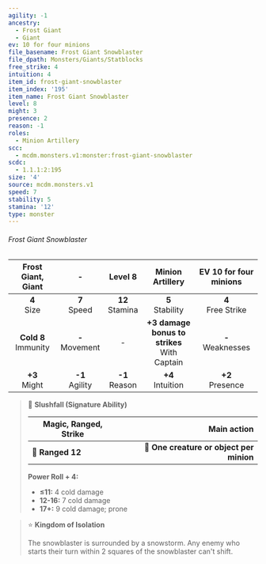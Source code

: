 ```yaml
---
agility: -1
ancestry:
  - Frost Giant
  - Giant
ev: 10 for four minions
file_basename: Frost Giant Snowblaster
file_dpath: Monsters/Giants/Statblocks
free_strike: 4
intuition: 4
item_id: frost-giant-snowblaster
item_index: '195'
item_name: Frost Giant Snowblaster
level: 8
might: 3
presence: 2
reason: -1
roles:
  - Minion Artillery
scc:
  - mcdm.monsters.v1:monster:frost-giant-snowblaster
scdc:
  - 1.1.1:2:195
size: '4'
source: mcdm.monsters.v1
speed: 7
stability: 5
stamina: '12'
type: monster
---
```


###### Frost Giant Snowblaster

|    Frost Giant, Giant    |          -          |       Level 8       |                 Minion Artillery                 | EV 10 for four minions |
| :----------------------: | :-----------------: | :-----------------: | :----------------------------------------------: | :--------------------: |
|     **4**<br/> Size      |  **7**<br/> Speed   | **12**<br/> Stamina |               **5**<br/> Stability               | **4**<br/> Free Strike |
| **Cold 8**<br/> Immunity | **-**<br/> Movement |          -          | **+3 damage bonus to strikes**<br/> With Captain | **-**<br/> Weaknesses  |
|    **+3**<br/> Might     | **-1**<br/> Agility | **-1**<br/> Reason  |              **+4**<br/> Intuition               |  **+2**<br/> Presence  |

<!-- -->
> 🏹 **Slushfall (Signature Ability)**
>
> | **Magic, Ranged, Strike** |                          **Main action** |
> | ------------------------- | ---------------------------------------: |
> | **📏 Ranged 12**          | **🎯 One creature or object per minion** |
>
> **Power Roll + 4:**
>
> - **≤11:** 4 cold damage
> - **12-16:** 7 cold damage
> - **17+:** 9 cold damage; prone

<!-- -->
> ⭐️ **Kingdom of Isolation**
>
> The snowblaster is surrounded by a snowstorm. Any enemy who starts their turn within 2 squares of the snowblaster can't shift.
